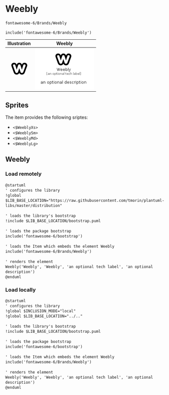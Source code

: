 # Weebly


```text
fontawesome-6/Brands/Weebly
```

```text
include('fontawesome-6/Brands/Weebly')
```



| Illustration | Weebly |
| :---: | :---: |
| ![illustration for Illustration](../../fontawesome-6/Brands/Weebly.png) | ![illustration for Weebly](../../fontawesome-6/Brands/Weebly.Local.png) |



## Sprites
The item provides the following sriptes:

- `<$WeeblyXs>`
- `<$WeeblySm>`
- `<$WeeblyMd>`
- `<$WeeblyLg>`





## Weebly

### Load remotely
```plantuml
@startuml
' configures the library
!global $LIB_BASE_LOCATION="https://raw.githubusercontent.com/tmorin/plantuml-libs/master/distribution"

' loads the library's bootstrap
!include $LIB_BASE_LOCATION/bootstrap.puml

' loads the package bootstrap
include('fontawesome-6/bootstrap')

' loads the Item which embeds the element Weebly
include('fontawesome-6/Brands/Weebly')

' renders the element
Weebly('Weebly', 'Weebly', 'an optional tech label', 'an optional description')
@enduml
```

### Load locally
```plantuml
@startuml
' configures the library
!global $INCLUSION_MODE="local"
!global $LIB_BASE_LOCATION="../.."

' loads the library's bootstrap
!include $LIB_BASE_LOCATION/bootstrap.puml

' loads the package bootstrap
include('fontawesome-6/bootstrap')

' loads the Item which embeds the element Weebly
include('fontawesome-6/Brands/Weebly')

' renders the element
Weebly('Weebly', 'Weebly', 'an optional tech label', 'an optional description')
@enduml
```

